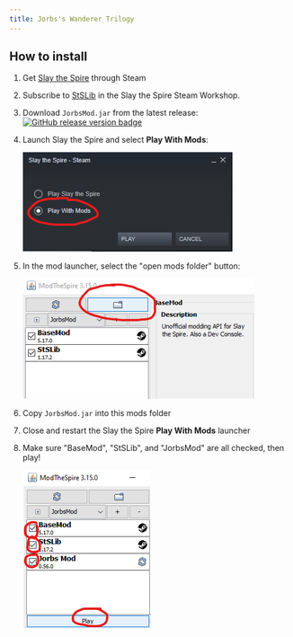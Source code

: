 ```yaml
---
title: Jorbs's Wanderer Trilogy
---
```


## How to install

1. Get [Slay the Spire](https://store.steampowered.com/app/646570/Slay_the_Spire/) through Steam
1. Subscribe to [StSLib](https://steamcommunity.com/sharedfiles/filedetails/?id=1609158507) in the Slay the Spire Steam Workshop.
1. Download `JorbsMod.jar` from the latest release: [![GitHub release version badge](https://img.shields.io/github/v/release/dbjorge/jorbs-spire-mod?color=blue&label=latest%20release&sort=semver)](https://github.com/dbjorge/sts-jorbs-mod/releases)
1. Launch Slay the Spire and select **Play With Mods**:

   ![screenshot of Steam "play with mods" option highlighted](./assets/steam-play-with-mods.png)
1. In the mod launcher, select the "open mods folder" button:

   ![screenshot of mod launcher with "open mods folder" button highlighted](./assets/modthespire-open-mods-folder-button.png)
1. Copy `JorbsMod.jar` into this mods folder
1. Close and restart the Slay the Spire **Play With Mods** launcher
1. Make sure "BaseMod", "StSLib", and "JorbsMod" are all checked, then play!

   ![screenshot of mod launcher with mods checked appropriately](./assets/modthespire-select-and-play.png)